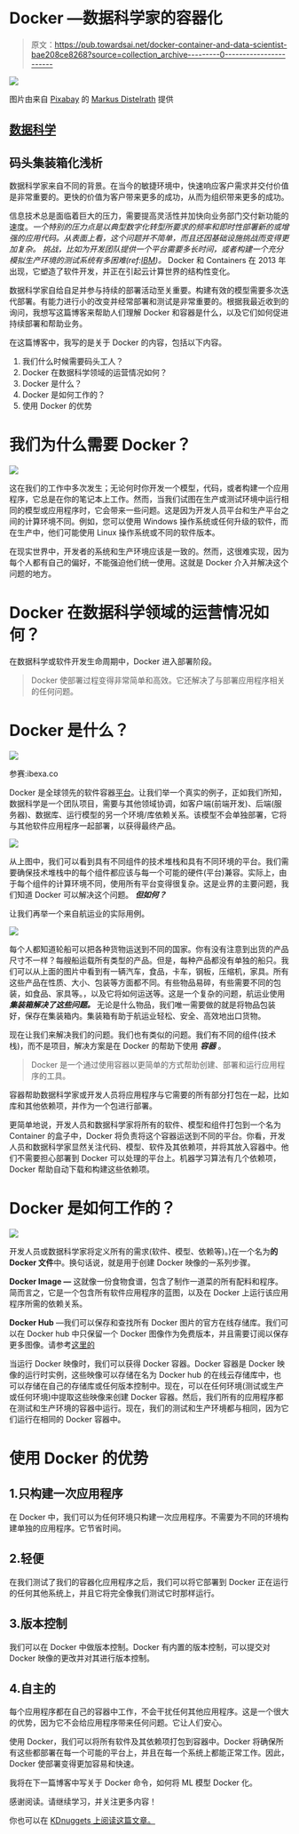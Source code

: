 # Docker —数据科学家的容器化

> 原文：<https://pub.towardsai.net/docker-container-and-data-scientist-bae208ce8268?source=collection_archive---------0----------------------->

![](img/e73db0c2d42ec35ac5ce5a27078705b8.png)

图片由来自 [Pixabay](https://pixabay.com/?utm_source=link-attribution&utm_medium=referral&utm_campaign=image&utm_content=3118783) 的 [Markus Distelrath](https://pixabay.com/users/distelAPPArath-2726923/?utm_source=link-attribution&utm_medium=referral&utm_campaign=image&utm_content=3118783) 提供

## [数据科学](https://towardsai.net/p/category/data-science)

## 码头集装箱化浅析

数据科学家来自不同的背景。在当今的敏捷环境中，快速响应客户需求并交付价值是非常重要的。更快的价值为客户带来更多的成功，从而为组织带来更多的成功。

信息技术总是面临着巨大的压力，需要提高灵活性并加快向业务部门交付新功能的速度。*一个特别的压力点是以典型数字化转型所要求的频率和即时性部署新的或增强的应用代码。从表面上看，这个问题并不简单，而且还因基础设施挑战而变得更加复杂。* *挑战，比如为开发团队提供一个平台需要多长时间，或者构建一个充分模拟生产环境的测试系统有多困难(ref:*[*IBM*](https://www.ibm.com/cloud/blog/the-benefits-of-containerization-and-what-it-means-for-you)*)。* Docker 和 Containers 在 2013 年出现，它塑造了软件开发，并正在引起云计算世界的结构性变化。

数据科学家自给自足并参与持续的部署活动至关重要。构建有效的模型需要多次迭代部署。有能力进行小的改变并经常部署和测试是非常重要的。根据我最近收到的询问，我想写这篇博客来帮助人们理解 Docker 和容器是什么，以及它们如何促进持续部署和帮助业务。

在这篇博客中，我写的是关于 Docker 的内容，包括以下内容。

1.  我们什么时候需要码头工人？
2.  Docker 在数据科学领域的运营情况如何？
3.  Docker 是什么？
4.  Docker 是如何工作的？
5.  使用 Docker 的优势

# 我们为什么需要 Docker？

![](img/ffca8cc59ac8687950a0f0ce7e39bc31.png)

这在我们的工作中多次发生；无论何时你开发一个模型，代码，或者构建一个应用程序，它总是在你的笔记本上工作。然而，当我们试图在生产或测试环境中运行相同的模型或应用程序时，它会带来一些问题。这是因为开发人员平台和生产平台之间的计算环境不同。例如，您可以使用 Windows 操作系统或任何升级的软件，而在生产中，他们可能使用 Linux 操作系统或不同的软件版本。

在现实世界中，开发者的系统和生产环境应该是一致的。然而，这很难实现，因为每个人都有自己的偏好，不能强迫他们统一使用。这就是 Docker 介入并解决这个问题的地方。

# Docker 在数据科学领域的运营情况如何？

在数据科学或软件开发生命周期中，Docker 进入部署阶段。

> Docker 使部署过程变得非常简单和高效。它还解决了与部署应用程序相关的任何问题。

# Docker 是什么？

![](img/10e0a89685a1e1bfe4343b7eead31386.png)

参赛:ibexa.co

Docker 是全球领先的软件容器[平台](https://www.emergingtechnology.co.nz/docker-containers-services)。让我们举一个真实的例子，正如我们所知，数据科学是一个团队项目，需要与其他领域协调，如客户端(前端开发)、后端(服务器)、数据库、运行模型的另一个环境/库依赖关系。该模型不会单独部署，它将与其他软件应用程序一起部署，以获得最终产品。

![](img/594951842dfc8553fb7e91bfa7f93679.png)

从上图中，我们可以看到具有不同组件的技术堆栈和具有不同环境的平台。我们需要确保技术堆栈中的每个组件都应该与每一个可能的硬件(平台)兼容。实际上，由于每个组件的计算环境不同，使用所有平台变得很复杂。这是业界的主要问题，我们知道 Docker 可以解决这个问题。 ***但如何？***

让我们再举一个来自航运业的实际用例。

![](img/f658c16f9e1935d7dbd337c2e951f13c.png)

每个人都知道轮船可以把各种货物运送到不同的国家。你有没有注意到出货的产品尺寸不一样？每艘船运载所有类型的产品。但是，每种产品都没有单独的船只。我们可以从上面的图片中看到有一辆汽车，食品，卡车，钢板，压缩机，家具。所有这些产品在性质、大小、包装等方面都不同。有些物品易碎，有些需要不同的包装，如食品、家具等。，以及它将如何运送等。这是一个复杂的问题，航运业使用 ***集装箱解决了这些问题。*** 无论是什么物品，我们唯一需要做的就是将物品包装好，保存在集装箱内。集装箱有助于航运业轻松、安全、高效地出口货物。

现在让我们来解决我们的问题。我们也有类似的问题。我们有不同的组件(技术栈)，而不是项目，解决方案是在 Docker 的帮助下使用 ***容器*** 。

> Docker 是一个通过使用容器以更简单的方式帮助创建、部署和运行应用程序的工具。

容器帮助数据科学家或开发人员将应用程序与它需要的所有部分打包在一起，比如库和其他依赖项，并作为一个包进行部署。

更简单地说，开发人员和数据科学家将所有的软件、模型和组件打包到一个名为 Container 的盒子中，Docker 将负责将这个容器运送到不同的平台。你看，开发人员和数据科学家显然关注代码、模型、软件及其依赖项，并将其放入容器中。他们不需要担心部署到 Docker 可以处理的平台上。机器学习算法有几个依赖项，Docker 帮助自动下载和构建这些依赖项。

# Docker 是如何工作的？

![](img/4e88b4c3d68b1a1e0cabbd2bdd1740ba.png)

开发人员或数据科学家将定义所有的需求(软件、模型、依赖等)。)在一个名为**的 Docker 文件**中。换句话说，就是用于创建 Docker 映像的一系列步骤。

**Docker Image —** 这就像一份食物食谱，包含了制作一道菜的所有配料和程序。简而言之，它是一个包含所有软件应用程序的蓝图，以及在 Docker 上运行该应用程序所需的依赖关系。

**Docker Hub** —我们可以保存和查找所有 Docker 图片的官方在线存储库。我们可以在 Docker hub 中只保留一个 Docker 图像作为免费版本，并且需要订阅以保存更多图像。请参考[这里的](https://www.docker.com/products/docker-hub)

当运行 Docker 映像时，我们可以获得 Docker 容器。Docker 容器是 Docker 映像的运行时实例，这些映像可以存储在名为 Docker hub 的在线云存储库中，也可以存储在自己的存储库或任何版本控制中。现在，可以在任何环境(测试或生产或任何环境)中提取这些映像来创建 Docker 容器。然后，我们所有的应用程序都在测试和生产环境的容器中运行。现在，我们的测试和生产环境都与相同，因为它们运行在相同的 Docker 容器中。

# 使用 Docker 的优势

## 1.只构建一次应用程序

在 Docker 中，我们可以为任何环境只构建一次应用程序。不需要为不同的环境构建单独的应用程序。它节省时间。

## 2.轻便

在我们测试了我们的容器化应用程序之后，我们可以将它部署到 Docker 正在运行的任何其他系统上，并且它将完全像我们测试它时那样运行。

## 3.版本控制

我们可以在 Docker 中做版本控制。Docker 有内置的版本控制，可以提交对 Docker 映像的更改并对其进行版本控制。

## 4.自主的

每个应用程序都在自己的容器中工作，不会干扰任何其他应用程序。这是一个很大的优势，因为它不会给应用程序带来任何问题。它让人们安心。

使用 Docker，我们可以将所有软件及其依赖项打包到容器中。Docker 将确保所有这些都部署在每一个可能的平台上，并且在每一个系统上都能正常工作。因此，Docker 使部署变得更加容易和快速。

我将在下一篇博客中写关于 Docker 命令，如何将 ML 模型 Docker 化。

感谢阅读。请继续学习，并关注更多内容！

你也可以在 [KDnuggets 上阅读这篇文章。](https://www.kdnuggets.com/2020/06/docker-containerization-data-scientists.html)